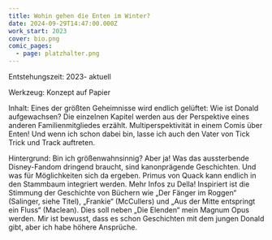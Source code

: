 ```yaml
---
title: Wohin gehen die Enten im Winter?
date: 2024-09-29T14:47:00.000Z
work_start: 2023
cover: bio.png
comic_pages:
  - page: platzhalter.png
---
```

Entstehungszeit: 2023- aktuell

Werkzeug: Konzept auf Papier

Inhalt: Eines der größten Geheimnisse wird endlich gelüftet: Wie ist Donald aufgewachsen? Die einzelnen Kapitel werden aus der Perspektive eines anderen Familienmitgliedes erzählt. Multiperspektivität in einem Comis über Enten! Und wenn ich schon dabei bin, lasse ich auch den Vater von Tick Trick und Track auftreten.

Hintergrund: Bin ich größenwahnsinnig? Aber ja! Was das aussterbende Disney-Fandom dringend braucht, sind kanonprägende Geschichten. Und was für Möglichkeiten sich da ergeben. Primus von Quack kann endlich in den Stammbaum integriert werden. Mehr Infos zu Della! Inspiriert ist die Stimmung der Geschichte von Büchern wie „Der Fänger im Roggen“ (Salinger, siehe Titel), „Frankie“ (McCullers) und „Aus der Mitte entspringt ein Fluss“ (Maclean). Dies soll neben „Die Elenden“ mein Magnum Opus werden. Mir ist bewusst, dass es schon Geschichten mit dem jungen Donald gibt, aber ich habe höhere Ansprüche.
